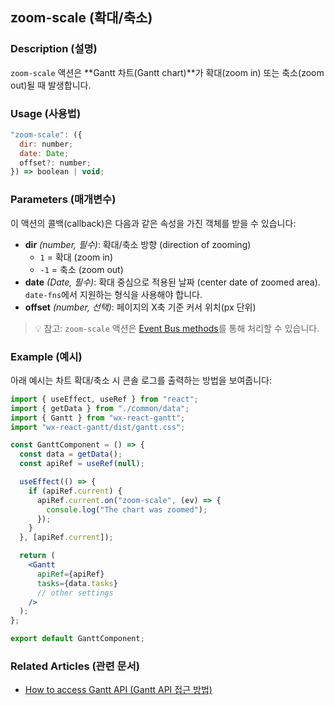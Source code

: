 
## zoom-scale (확대/축소)

### Description (설명)
`zoom-scale` 액션은 **Gantt 차트(Gantt chart)**가 확대(zoom in) 또는 축소(zoom out)될 때 발생합니다.

### Usage (사용법)
```js
"zoom-scale": ({
  dir: number;
  date: Date;
  offset?: number;
}) => boolean | void;
```

### Parameters (매개변수)
이 액션의 콜백(callback)은 다음과 같은 속성을 가진 객체를 받을 수 있습니다:

- **dir** *(number, 필수)*: 확대/축소 방향 (direction of zooming)  
  - `1` = 확대 (zoom in)  
  - `-1` = 축소 (zoom out)
- **date** *(Date, 필수)*: 확대 중심으로 적용된 날짜 (center date of zoomed area).  
  `date-fns`에서 지원하는 형식을 사용해야 합니다.
- **offset** *(number, 선택)*: 페이지의 X축 기준 커서 위치(px 단위)

> 💡 참고: `zoom-scale` 액션은 [Event Bus methods](https://docs.svar.dev/react/gantt/api/overview/methods_overview)를 통해 처리할 수 있습니다.

### Example (예시)
아래 예시는 차트 확대/축소 시 콘솔 로그를 출력하는 방법을 보여줍니다:

```jsx
import { useEffect, useRef } from "react";
import { getData } from "./common/data";
import { Gantt } from "wx-react-gantt";
import "wx-react-gantt/dist/gantt.css";

const GanttComponent = () => {
  const data = getData();
  const apiRef = useRef(null);

  useEffect(() => {
    if (apiRef.current) {
      apiRef.current.on("zoom-scale", (ev) => {
        console.log("The chart was zoomed");
      });
    }
  }, [apiRef.current]);

  return (
    <Gantt
      apiRef={apiRef}
      tasks={data.tasks}
      // other settings
    />
  );
};

export default GanttComponent;
```

### Related Articles (관련 문서)
- [How to access Gantt API (Gantt API 접근 방법)](https://docs.svar.dev/react/gantt/api/how_to_access_api)
